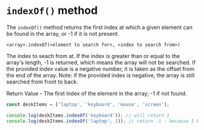 # `indexOf()` method

The `indexOf()` method returns the first index at which a given element can be found in the array, or -1 if it is not present.

```
<array>.indexOf(<element to search for>, <index to search from>)
```

The index to seach from at. If the index is greater than or equal to the array's length, -1 is returned, which means the array will not be searched. If the provided index value is a negative number, it is taken as the offset from the end of the array. Note: if the provided index is negative, the array is still searched from front to back.

Return Value - The first index of the element in the array; -1 if not found.

```javascript
const deskItems = ['laptop', 'keyboard', 'mouse', 'screen'];

console.log(deskItems.indexOf('keyboard')); // will return 1
console.log(deskItems.indexOf('laptop', 1)); // return -1 - because I begin my search at index 1 in the array
```
